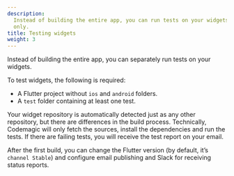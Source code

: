 ```yaml
---
description:
  Instead of building the entire app, you can run tests on your widgets
  only.
title: Testing widgets
weight: 3
---
```


Instead of building the entire app, you can separately run tests on your widgets.

To test widgets, the following is required:

- A Flutter project without `ios` and `android` folders.
- A `test` folder containing at least one test.

Your widget repository is automatically detected just as any other repository, but there are differences in the build process. Technically, Codemagic will only fetch the sources, install the dependencies and run the tests. If there are failing tests, you will receive the test report on your email.

After the first build, you can change the Flutter version (by default, it’s `channel Stable`) and configure email publishing and Slack for receiving status reports.
